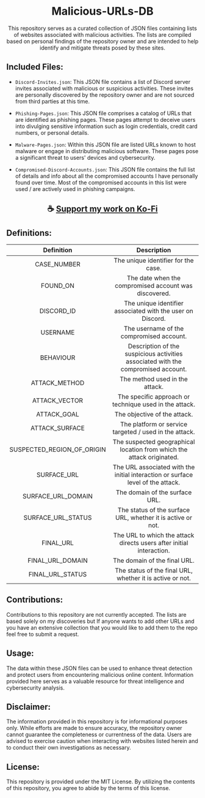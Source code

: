 <div align="center">

# Malicious-URLs-DB

This repository serves as a curated collection of JSON files containing lists of websites associated with malicious activities. The lists are compiled based on personal findings of the repository owner and are intended to help identify and mitigate threats posed by these sites.

</div>

## Included Files:

- `Discord-Invites.json`: This JSON file contains a list of Discord server invites associated with malicious or suspicious activities. These invites are personally discovered by the repository owner and are not sourced from third parties at this time.

- `Phishing-Pages.json`: This JSON file comprises a catalog of URLs that are identified as phishing pages. These pages attempt to deceive users into divulging sensitive information such as login credentials, credit card numbers, or personal details.

- `Malware-Pages.json`: Within this JSON file are listed URLs known to host malware or engage in distributing malicious software. These pages pose a significant threat to users' devices and cybersecurity.

- `Compromised-Discord-Accounts.json`: This JSON file contains the full list of details and info about all the compromised accounts I have personally found over time. Most of the compromised accounts in this list were used / are actively used in phishing campaigns.

<div align="center">

## ☕ [Support my work on Ko-Fi](https://ko-fi.com/thatsinewave)

</div>

## Definitions:

<div align="center">

|            **Definition**            |                              **Description**                             |
|:-----------------------------------:|:-----------------------------------------------------------------------:|
|          CASE_NUMBER            |                 The unique identifier for the case.                |
|              FOUND_ON                |           The date when the compromised account was discovered.          |
|             DISCORD_ID             |           The unique identifier associated with the user on Discord.          |
|              USERNAME              |                 The username of the compromised account.                |
|             BEHAVIOUR             |        Description of the suspicious activities associated with the compromised account.       |
|          ATTACK_METHOD        |             The method used in the attack.             |
|          ATTACK_VECTOR          |     The specific approach or technique used in the attack.     |
|           ATTACK_GOAL           |          The objective of the attack.         |
|        ATTACK_SURFACE        |           The platform or service targeted / used in the attack.           |
| SUSPECTED_REGION_OF_ORIGIN | The suspected geographical location from which the attack originated. |
|            SURFACE_URL            |      The URL associated with the initial interaction or surface level of the attack.      |
|      SURFACE_URL_DOMAIN     |                    The domain of the surface URL.                    |
|    SURFACE_URL_STATUS     |      The status of the surface URL, whether it is active or not.      |
|              FINAL_URL               |       The URL to which the attack directs users after initial interaction.       |
|        FINAL_URL_DOMAIN         |                    The domain of the final URL.                    |
|      FINAL_URL_STATUS      |        The status of the final URL, whether it is active or not.        |

</div>

## Contributions:

Contributions to this repository are not currently accepted. The lists are based solely on my discoveries but If anyone wants to add other URLs and you have an extensive collection that you would like to add them to the repo feel free to submit a request.

## Usage:

The data within these JSON files can be used to enhance threat detection and protect users from encountering malicious online content. Information provided here serves as a valuable resource for threat intelligence and cybersecurity analysis.

## Disclaimer:

The information provided in this repository is for informational purposes only. While efforts are made to ensure accuracy, the repository owner cannot guarantee the completeness or currentness of the data. Users are advised to exercise caution when interacting with websites listed herein and to conduct their own investigations as necessary.

## License:

This repository is provided under the MIT License. By utilizing the contents of this repository, you agree to abide by the terms of this license.
